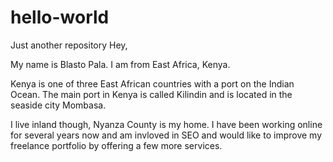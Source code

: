 # hello-world
Just another repository
Hey,

My name is Blasto Pala. I am from East Africa, Kenya. 

Kenya is one of three East African countries with a port on the Indian Ocean. The main port in Kenya is called Kilindin and is located in the seaside city Mombasa. 

I live inland though, Nyanza County is my home. I have been working online for several years now and am invloved in SEO and would like to improve my freelance portfolio by offering a few more services.
